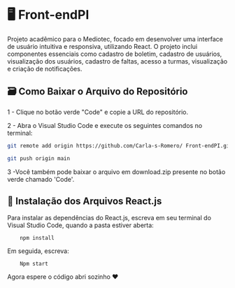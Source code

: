 # 🖥️ Front-endPI

Projeto acadêmico para o Mediotec, focado em desenvolver uma interface de usuário intuitiva e responsiva, utilizando React. O projeto inclui componentes essenciais como cadastro de boletim, cadastro de usuários, visualização dos usuários, cadastro de faltas, acesso a turmas, visualização e criação de notificações.

 ## 🗃️ Como Baixar o Arquivo do Repositório

1 - Clique no botão verde "Code" e copie a URL do repositório.

2 - Abra o Visual Studio Code e execute os seguintes comandos no terminal:

   ```bash
   git remote add origin https://github.com/Carla-s-Romero/ Front-endPI.git

   git push origin main
 ```

3 -Você também pode baixar o arquivo em download.zip presente no botão verde chamado 'Code'.
## 📁 Instalação dos Arquivos React.js

Para instalar as dependências do React.js, escreva em seu terminal do Visual Studio Code, quando a pasta estiver aberta:

```     
    npm install
```

Em seguida, escreva:

```
    Npm start
``` 

Agora espere o código abri sozinho ❤️
